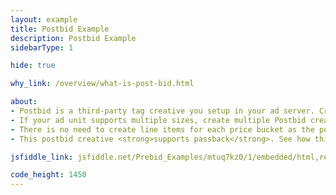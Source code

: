 ```yaml
---
layout: example
title: Postbid Example
description: Postbid Example
sidebarType: 1

hide: true

why_link: /overview/what-is-post-bid.html

about: 
- Postbid is a third-party tag creative you setup in your ad server. Create one line item in the ad server targeting each ad unit on your page. This line item's <strong>creative will contain the code below</strong>.
- If your ad unit supports multiple sizes, create multiple Postbid creatives for each size. 
- There is no need to create line items for each price bucket as the postbid creative is served after the ad server has chosen the line item. 
- This postbid creative <strong>supports passback</strong>. See how this works below.

jsfiddle_link: jsfiddle.net/Prebid_Examples/mtuq7kz0/1/embedded/html,result

code_height: 1450
---
```


